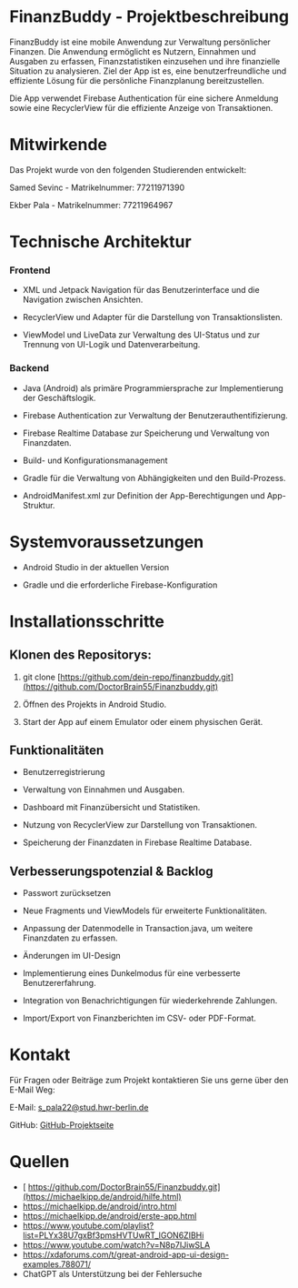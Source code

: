 # FinanzBuddy - Projektbeschreibung

FinanzBuddy ist eine mobile Anwendung zur Verwaltung persönlicher Finanzen. Die Anwendung ermöglicht es Nutzern, Einnahmen und Ausgaben zu erfassen, Finanzstatistiken einzusehen und ihre finanzielle Situation zu analysieren.
Ziel der App ist es, eine benutzerfreundliche und effiziente Lösung für die persönliche Finanzplanung bereitzustellen.

Die App verwendet Firebase Authentication für eine sichere Anmeldung sowie eine RecyclerView für die effiziente Anzeige von Transaktionen.

# Mitwirkende

Das Projekt wurde von den folgenden Studierenden entwickelt:

Samed Sevinc - Matrikelnummer: 77211971390

Ekber Pala - Matrikelnummer: 77211964967



# Technische Architektur

### Frontend

- XML und Jetpack Navigation für das Benutzerinterface und die Navigation zwischen Ansichten.

- RecyclerView und Adapter für die Darstellung von Transaktionslisten.

- ViewModel und LiveData zur Verwaltung des UI-Status und zur Trennung von UI-Logik und Datenverarbeitung.

### Backend

- Java (Android) als primäre Programmiersprache zur Implementierung der Geschäftslogik.

- Firebase Authentication zur Verwaltung der Benutzerauthentifizierung.

- Firebase Realtime Database zur Speicherung und Verwaltung von Finanzdaten.

- Build- und Konfigurationsmanagement

- Gradle für die Verwaltung von Abhängigkeiten und den Build-Prozess.

- AndroidManifest.xml zur Definition der App-Berechtigungen und App-Struktur.


# Systemvoraussetzungen

- Android Studio in der aktuellen Version

- Gradle und die erforderliche Firebase-Konfiguration



# Installationsschritte

## Klonen des Repositorys:

1. git clone [https://github.com/dein-repo/finanzbuddy.git](https://github.com/DoctorBrain55/Finanzbuddy.git)

2. Öffnen des Projekts in Android Studio.

3. Start der App auf einem Emulator oder einem physischen Gerät.


## Funktionalitäten

- Benutzerregistrierung

- Verwaltung von Einnahmen und Ausgaben.

- Dashboard mit Finanzübersicht und Statistiken.

- Nutzung von RecyclerView zur Darstellung von Transaktionen.

- Speicherung der Finanzdaten in Firebase Realtime Database.

## Verbesserungspotenzial & Backlog


- Passwort zurücksetzen
  
- Neue Fragments und ViewModels für erweiterte Funktionalitäten.

- Anpassung der Datenmodelle in Transaction.java, um weitere Finanzdaten zu erfassen.

- Änderungen im UI-Design

- Implementierung eines Dunkelmodus für eine verbesserte Benutzererfahrung.

- Integration von Benachrichtigungen für wiederkehrende Zahlungen.

- Import/Export von Finanzberichten im CSV- oder PDF-Format.

 
# Kontakt

Für Fragen oder Beiträge zum Projekt kontaktieren Sie uns gerne über den E-Mail Weg:

E-Mail: s_pala22@stud.hwr-berlin.de

GitHub: [GitHub-Projektseite](https://github.com/dein-repo/finanzbuddy.git)

# Quellen
- [ https://github.com/DoctorBrain55/Finanzbuddy.git](https://michaelkipp.de/android/hilfe.html)
- https://michaelkipp.de/android/intro.html
- https://michaelkipp.de/android/erste-app.html
- https://www.youtube.com/playlist?list=PLYx38U7gxBf3pmsHVTUwRT_lGON6ZIBHi
- https://www.youtube.com/watch?v=N8p7IJiwSLA
- https://xdaforums.com/t/great-android-app-ui-design-examples.788071/
- ChatGPT als Unterstützung bei der Fehlersuche
